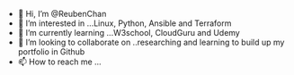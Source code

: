- 👋 Hi, I’m @ReubenChan
- 👀 I’m interested in ...Linux, Python, Ansible and Terraform 
- 🌱 I’m currently learning ...W3school, CloudGuru and Udemy
- 💞️ I’m looking to collaborate on ..researching and learning to build up my portfolio in Github 
- 📫 How to reach me ...

<!---
ReubenChan/ReubenChan is a ✨ special ✨ repository because its `README.md` (this file) appears on your GitHub profile.
You can click the Preview link to take a look at your changes.
--->
